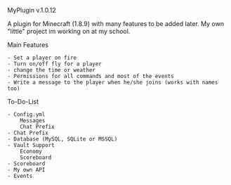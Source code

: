 MyPlugin v.1.0.12

A plugin for Minecraft (1.8.9) with many features to be added later. My own "little" project im working on at my school. 


Main Features

    - Set a player on fire
    - Turn on/off fly for a player
    - change the time or weather
    - Permissions for all commands and most of the events
    - Write a message to the player when he/she joins (works with names too)

To-Do-List

    - Config.yml
        Messages
        Chat Prefix
    - Chat Prefix
    - Database (MySQL, SQLite or MSSQL)
    - Vault Support
        Economy
        Scoreboard
    - Scoreboard
    - My own API
    - Events
